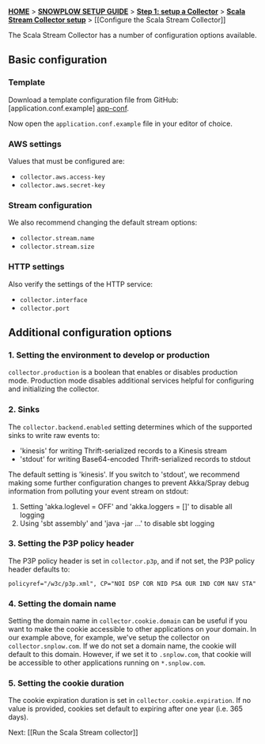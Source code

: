 [**HOME**](Home) > [**SNOWPLOW SETUP GUIDE**](Setting-up-Snowplow) > [**Step 1: setup a Collector**](Setting-up-a-Collector) > [**Scala Stream Collector setup**](setting-up-the-Scala-Stream-Collector) > [[Configure the Scala Stream Collector]]

The Scala Stream Collector has a number of configuration options available.

## Basic configuration

### Template

Download a template configuration file from GitHub: [application.conf.example] [app-conf].

Now open the `application.conf.example` file in your editor of choice.

### AWS settings

Values that must be configured are:

+ `collector.aws.access-key`
+ `collector.aws.secret-key`

### Stream configuration

We also recommend changing the default stream options:

+ `collector.stream.name`
+ `collector.stream.size`

### HTTP settings

Also verify the settings of the HTTP service:

+ `collector.interface`
+ `collector.port`

## Additional configuration options

### 1. Setting the environment to develop or production

`collector.production` is a boolean that enables or disables production mode.
Production mode disables additional services helpful for configuring and
initializing the collector.

### 2. Sinks

The `collector.backend.enabled` setting determines which of the supported sinks to write raw events to:
+ 'kinesis' for writing Thrift-serialized records to a Kinesis stream
+ 'stdout' for writing Base64-encoded Thrift-serialized records to stdout

The default setting is 'kinesis'. If you switch to 'stdout', we recommend making some further configuration changes to prevent Akka/Spray debug information from polluting your event stream on stdout:

1. Setting 'akka.loglevel = OFF' and 'akka.loggers = []' to disable all logging
2. Using 'sbt assembly' and 'java -jar ...' to disable sbt logging

### 3. Setting the P3P policy header

The P3P policy header is set in `collector.p3p`, and
if not set, the P3P policy header defaults to:

	policyref="/w3c/p3p.xml", CP="NOI DSP COR NID PSA OUR IND COM NAV STA"

### 4. Setting the domain name

Setting the domain name in `collector.cookie.domain` can be useful if you want to make the cookie accessible to other applications on your domain. In our example above, for example, we've setup the collector on `collector.snplow.com`. If we do not set a domain name, the cookie will default to this domain. However, if we set it to `.snplow.com`, that cookie will be accessible to other applications running on `*.snplow.com`.

### 5. Setting the cookie duration

The cookie expiration duration is set in `collector.cookie.expiration`.
If no value is provided, cookies set default to expiring after one year (i.e. 365 days).

Next: [[Run the Scala Stream collector]]

[app-conf]: https://github.com/snowplow/snowplow/blob/master/2-collectors/scala-stream-collector/src/main/resources/application.conf.example
